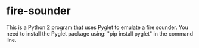 # fire-sounder
This is a Python 2 program that uses Pyglet to emulate a fire sounder.
You need to install the Pyglet package using: "pip install pyglet" in the command line.
